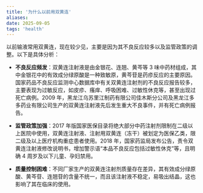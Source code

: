 ```yaml
---
title: '为什么以前用双黄连'
aliases:
date: 2025-09-05
tags: 'health'
---
```


以前输液常用双黄连，现在较少见，主要是因为其不良反应较多以及监管政策的调整。以下是具体分析：

- **不良反应频发**：双黄连注射液是由金银花、连翘、黄芩等 3 味中药材组成，其中金银花中的有效成分绿原酸是一种致敏原，黄芩苷是药疹反应的主要原因。国家药品不良反应监测中心数据库中有关双黄连注射剂的不良反应报告较多，主要表现为过敏反应，如皮疹、瘙痒、呼吸困难、过敏性休克等，甚至出现过死亡病例。2009 年，黑龙江乌苏里江制药有限公司佳木斯分公司及黑龙江多多药业有限公司生产的双黄连注射液先后发生重大不良事件，并有死亡病例报告。

- **监管政策加强**：2017 年版国家医保目录将绝大部分中药注射剂限制在二级以上医院中使用，双黄连注射液、注射用双黄连（冻干）被划定为医保乙类，限二级及以上医疗机构重症患者使用。2018 年，国家药监局发布公告，责令双黄连注射液修改说明书，增加警示语“本品不良反应包括过敏性休克”等，且明确 4 周岁及以下儿童、孕妇禁用。

- **质量控制困难**：不同厂家生产的双黄连注射剂质量存在差异，其有效成分绿原酸、黄芩苷、连翘苷的含量不统一，而且该注射液不稳定，易吸出结晶，这也影响了其在临床的使用。
